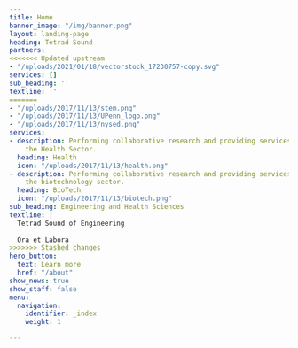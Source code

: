 ```yaml
---
title: Home
banner_image: "/img/banner.png"
layout: landing-page
heading: Tetrad Sound
partners:
<<<<<<< Updated upstream
- "/uploads/2021/01/18/vectorstock_17230757-copy.svg"
services: []
sub_heading: ''
textline: ''
=======
- "/uploads/2017/11/13/stem.png"
- "/uploads/2017/11/13/UPenn_logo.png"
- "/uploads/2017/11/13/nysed.png"
services:
- description: Performing collaborative research and providing services to support
    the Health Sector.
  heading: Health
  icon: "/uploads/2017/11/13/health.png"
- description: Performing collaborative research and providing services to support
    the biotechnology sector.
  heading: BioTech
  icon: "/uploads/2017/11/13/biotech.png"
sub_heading: Engineering and Health Sciences
textline: | 
  Tetrad Sound of Engineering
  
  Ora et Labora
>>>>>>> Stashed changes
hero_button:
  text: Learn more
  href: "/about"
show_news: true
show_staff: false
menu:
  navigation:
    identifier: _index
    weight: 1

---
```

